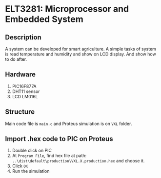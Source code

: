 # ELT3281: Microprocessor and Embedded System
## Description
A system can be developed for smart agriculture. A simple tasks of system is read temperature and humidity and show on LCD display. And show how to do after.

## Hardware
1. PIC16F877A
2. DHT11 sensor
3. LCD LM016L

## Structure
Main code file is ```main.c``` and Proteus simulation is on ```VXL``` folder.

## Import .hex code to PIC on Proteus
1. Double click on PIC
2. At ```Program File```, find hex file at path: ```..\dist\default\production\VXL.X.production.hex``` and choose it.
3. Click ```OK```
4. Run the simulation